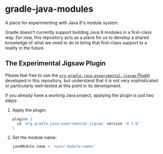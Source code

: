 # gradle-java-modules

A place for experimenting with Java 9's module system.

Gradle doesn't currently support building Java 9 modules in a first-class way. For now, this repository acts as a place
for us to develop a shared knowledge of what we need to do to bring that first-class support to a reality in the future.

## The Experimental Jigsaw Plugin
Please feel free to use the
[`org.gradle.java.experimental-jigsaw` Plugin](https://plugins.gradle.org/plugin/org.gradle.java.experimental-jigsaw)
developed in this repository, but understand that it is not very sophisticated or particularly well-tested at
this point in its development.

If you already have a working Java project, applying the plugin is just two steps:

 1. Apply the plugin:
    ```groovy
    plugins {
      id 'org.gradle.java.experimental-jigsaw' version '0.1.0'
    }
    ```
 2. Set the module name:
    ```groovy
    javaModule.name = '<your-module-name>'
    ```
